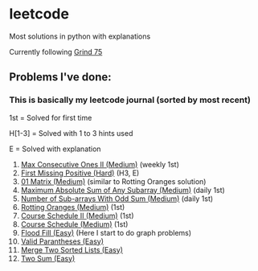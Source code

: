 # leetcode

Most solutions in python with explanations

Currently following [Grind 75](https://www.techinterviewhandbook.org/grind75/?mode=all&weeks=0&hours=0&order=difficulty&grouping=topics)

## Problems I've done:
### This is basically my leetcode journal (sorted by most recent)
1st = Solved for first time

H[1-3] = Solved with 1 to 3 hints used

E = Solved with explanation

<!---
[()]() 
Link
-->

1. [Max Consecutive Ones II (Medium)](https://leetcode.com/problems/max-consecutive-ones-ii/?envType=weekly-question&envId=2025-02-22) (weekly 1st)
2. [First Missing Positive (Hard)](https://leetcode.com/problems/first-missing-positive/description/) (H3, E)
3. [01 Matrix (Medium)](https://leetcode.com/problems/01-matrix/description/) (similar to Rotting Oranges solution)
4. [Maximum Absolute Sum of Any Subarray (Medium)](https://leetcode.com/problems/maximum-absolute-sum-of-any-subarray/description/?envType=daily-question&envId=2025-02-26) (daily 1st)
5. [Number of Sub-arrays With Odd Sum (Medium)](https://leetcode.com/problems/number-of-sub-arrays-with-odd-sum/description/?envType=daily-question&envId=2025-02-25) (daily 1st)
6. [Rotting Oranges (Medium)](https://leetcode.com/problems/rotting-oranges) (1st)
7. [Course Schedule II (Medium)](https://leetcode.com/problems/course-schedule-ii) (1st)
8. [Course Schedule (Medium)](https://leetcode.com/problems/course-schedule) (1st)
9. [Flood Fill (Easy)](https://leetcode.com/problems/flood-fill) (Here I start to do graph problems)
10. [Valid Parantheses (Easy)](https://leetcode.com/problems/merge-two-sorted-lists)
11. [Merge Two Sorted Lists (Easy)](https://leetcode.com/problems/merge-two-sorted-lists)
12. [Two Sum (Easy)](https://leetcode.com/problems/two-sum)
